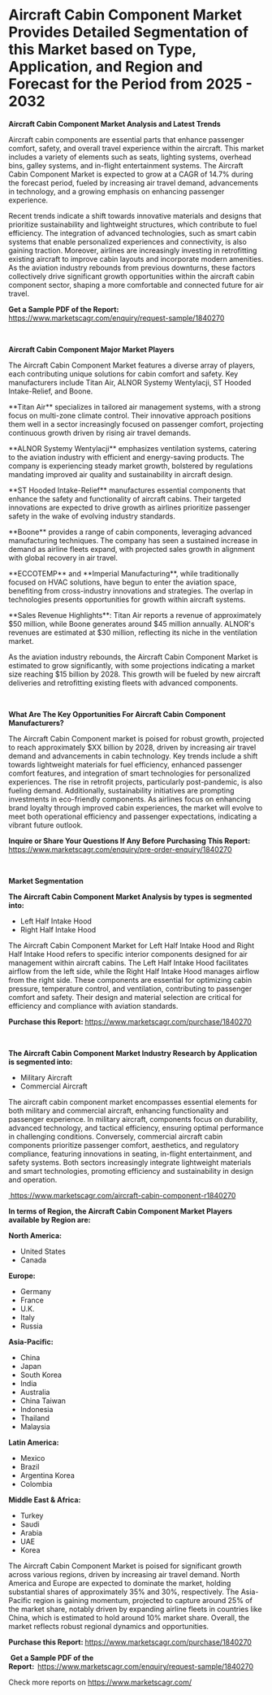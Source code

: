 <p><h1>Aircraft Cabin Component Market Provides Detailed Segmentation of this Market based on Type, Application, and Region and Forecast for the Period from 2025 - 2032</h1></p><p><strong>Aircraft Cabin Component Market Analysis and Latest Trends</strong></p>
<p><p>Aircraft cabin components are essential parts that enhance passenger comfort, safety, and overall travel experience within the aircraft. This market includes a variety of elements such as seats, lighting systems, overhead bins, galley systems, and in-flight entertainment systems. The Aircraft Cabin Component Market is expected to grow at a CAGR of 14.7% during the forecast period, fueled by increasing air travel demand, advancements in technology, and a growing emphasis on enhancing passenger experience.</p><p>Recent trends indicate a shift towards innovative materials and designs that prioritize sustainability and lightweight structures, which contribute to fuel efficiency. The integration of advanced technologies, such as smart cabin systems that enable personalized experiences and connectivity, is also gaining traction. Moreover, airlines are increasingly investing in retrofitting existing aircraft to improve cabin layouts and incorporate modern amenities. As the aviation industry rebounds from previous downturns, these factors collectively drive significant growth opportunities within the aircraft cabin component sector, shaping a more comfortable and connected future for air travel.</p></p>
<p><strong>Get a Sample PDF of the Report:&nbsp;</strong> <a href="https://www.marketscagr.com/enquiry/request-sample/1840270?utm_campaign=3222&utm_medium=2&utm_source=Github&utm_content=ia&utm_term=31032025&utm_id=aircraft-cabin-component">https://www.marketscagr.com/enquiry/request-sample/1840270</a></p>
<p>&nbsp;</p>
<p><strong>Aircraft Cabin Component Major Market Players</strong></p>
<p><p>The Aircraft Cabin Component Market features a diverse array of players, each contributing unique solutions for cabin comfort and safety. Key manufacturers include Titan Air, ALNOR Systemy Wentylacji, ST Hooded Intake-Relief, and Boone. </p><p>**Titan Air** specializes in tailored air management systems, with a strong focus on multi-zone climate control. Their innovative approach positions them well in a sector increasingly focused on passenger comfort, projecting continuous growth driven by rising air travel demands.</p><p>**ALNOR Systemy Wentylacji** emphasizes ventilation systems, catering to the aviation industry with efficient and energy-saving products. The company is experiencing steady market growth, bolstered by regulations mandating improved air quality and sustainability in aircraft design.</p><p>**ST Hooded Intake-Relief** manufactures essential components that enhance the safety and functionality of aircraft cabins. Their targeted innovations are expected to drive growth as airlines prioritize passenger safety in the wake of evolving industry standards.</p><p>**Boone** provides a range of cabin components, leveraging advanced manufacturing techniques. The company has seen a sustained increase in demand as airline fleets expand, with projected sales growth in alignment with global recovery in air travel.</p><p>**ECCOTEMP** and **Imperial Manufacturing**, while traditionally focused on HVAC solutions, have begun to enter the aviation space, benefiting from cross-industry innovations and strategies. The overlap in technologies presents opportunities for growth within aircraft systems.</p><p>**Sales Revenue Highlights**: Titan Air reports a revenue of approximately $50 million, while Boone generates around $45 million annually. ALNOR's revenues are estimated at $30 million, reflecting its niche in the ventilation market.</p><p>As the aviation industry rebounds, the Aircraft Cabin Component Market is estimated to grow significantly, with some projections indicating a market size reaching $15 billion by 2028. This growth will be fueled by new aircraft deliveries and retrofitting existing fleets with advanced components.</p></p>
<p>&nbsp;</p>
<p><strong>What Are The Key Opportunities For Aircraft Cabin Component Manufacturers?</strong></p>
<p><p>The Aircraft Cabin Component market is poised for robust growth, projected to reach approximately $XX billion by 2028, driven by increasing air travel demand and advancements in cabin technology. Key trends include a shift towards lightweight materials for fuel efficiency, enhanced passenger comfort features, and integration of smart technologies for personalized experiences. The rise in retrofit projects, particularly post-pandemic, is also fueling demand. Additionally, sustainability initiatives are prompting investments in eco-friendly components. As airlines focus on enhancing brand loyalty through improved cabin experiences, the market will evolve to meet both operational efficiency and passenger expectations, indicating a vibrant future outlook.</p></p>
<p><strong>Inquire or Share Your Questions If Any Before Purchasing This Report:</strong> <a href="https://www.marketscagr.com/enquiry/pre-order-enquiry/1840270?utm_campaign=3222&utm_medium=2&utm_source=Github&utm_content=ia&utm_term=31032025&utm_id=aircraft-cabin-component">https://www.marketscagr.com/enquiry/pre-order-enquiry/1840270</a></p>
<p>&nbsp;</p>
<p><strong>Market Segmentation</strong></p>
<p><strong>The Aircraft Cabin Component Market Analysis by types is segmented into:</strong></p>
<p><ul><li>Left Half Intake Hood</li><li>Right Half Intake Hood</li></ul></p>
<p><p>The Aircraft Cabin Component Market for Left Half Intake Hood and Right Half Intake Hood refers to specific interior components designed for air management within aircraft cabins. The Left Half Intake Hood facilitates airflow from the left side, while the Right Half Intake Hood manages airflow from the right side. These components are essential for optimizing cabin pressure, temperature control, and ventilation, contributing to passenger comfort and safety. Their design and material selection are critical for efficiency and compliance with aviation standards.</p></p>
<p><strong>Purchase this Report:&nbsp;</strong><a href="https://www.marketscagr.com/purchase/1840270?utm_campaign=3222&utm_medium=2&utm_source=Github&utm_content=ia&utm_term=31032025&utm_id=aircraft-cabin-component">https://www.marketscagr.com/purchase/1840270</a></p>
<p>&nbsp;</p>
<p><strong>The Aircraft Cabin Component Market Industry Research by Application is segmented into:</strong></p>
<p><ul><li>Military Aircraft</li><li>Commercial Aircraft</li></ul></p>
<p><p>The aircraft cabin component market encompasses essential elements for both military and commercial aircraft, enhancing functionality and passenger experience. In military aircraft, components focus on durability, advanced technology, and tactical efficiency, ensuring optimal performance in challenging conditions. Conversely, commercial aircraft cabin components prioritize passenger comfort, aesthetics, and regulatory compliance, featuring innovations in seating, in-flight entertainment, and safety systems. Both sectors increasingly integrate lightweight materials and smart technologies, promoting efficiency and sustainability in design and operation.</p></p>
<p><a href="https://www.marketscagr.com/aircraft-cabin-component-r1840270?utm_campaign=3222&utm_medium=2&utm_source=Github&utm_content=ia&utm_term=31032025&utm_id=aircraft-cabin-component">&nbsp;https://www.marketscagr.com/aircraft-cabin-component-r1840270</a></p>
<p><strong>In terms of Region, the Aircraft Cabin Component Market Players available by Region are:</strong></p>
<p>
    <p> <strong> North America: </strong>
        <ul>
            <li>United States</li>
            <li>Canada</li>
        </ul>
        </p> 
    <p> <strong> Europe: </strong>
        <ul>
            <li>Germany</li>
            <li>France</li>
            <li>U.K.</li>
            <li>Italy</li>
            <li>Russia</li>
        </ul>
        </p> 
    <p> <strong> Asia-Pacific: </strong>
        <ul>
            <li>China</li>
            <li>Japan</li>
            <li>South Korea</li>
            <li>India</li>
            <li>Australia</li>
            <li>China Taiwan</li>
            <li>Indonesia</li>
            <li>Thailand</li>
            <li>Malaysia</li>
        </ul>
        </p> 
    <p> <strong> Latin America: </strong>
        <ul>
            <li>Mexico</li>
            <li>Brazil</li>
            <li>Argentina Korea</li>
            <li>Colombia</li>
        </ul>
        </p> 
    <p> <strong> Middle East & Africa: </strong>
        <ul>
            <li>Turkey</li>
            <li>Saudi</li>
            <li>Arabia</li>
            <li>UAE</li>
            <li>Korea</li>
        </ul>
    </p>
    </p>
<p><p>The Aircraft Cabin Component Market is poised for significant growth across various regions, driven by increasing air travel demand. North America and Europe are expected to dominate the market, holding substantial shares of approximately 35% and 30%, respectively. The Asia-Pacific region is gaining momentum, projected to capture around 25% of the market share, notably driven by expanding airline fleets in countries like China, which is estimated to hold around 10% market share. Overall, the market reflects robust regional dynamics and opportunities.</p></p>
<p><strong>Purchase this Report: </strong><a href="https://www.marketscagr.com/purchase/1840270?utm_campaign=3222&utm_medium=2&utm_source=Github&utm_content=ia&utm_term=31032025&utm_id=aircraft-cabin-component">https://www.marketscagr.com/purchase/1840270</a></p>
<p>&nbsp;<strong>Get a Sample PDF of the Report:&nbsp;&nbsp;</strong><a href="https://www.marketscagr.com/enquiry/request-sample/1840270?utm_campaign=3222&utm_medium=2&utm_source=Github&utm_content=ia&utm_term=31032025&utm_id=aircraft-cabin-component">https://www.marketscagr.com/enquiry/request-sample/1840270</a></p>
<p><strong></strong></p>
<p>Check more reports on <a href="https://www.marketscagr.com/?utm_campaign=3222&utm_medium=2&utm_source=Github&utm_content=ia&utm_term=31032025&utm_id=aircraft-cabin-component">https://www.marketscagr.com/</a></p>